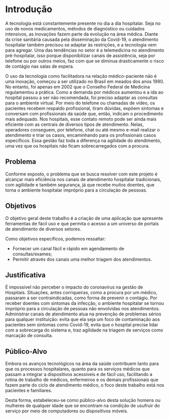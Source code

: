 # Introdução

A tecnologia está constantemente presente no dia a dia hospitalar. Seja no uso de novos medicamentos, métodos de diagnóstico ou cuidados intensivos, as inovações fazem parte da evolução na área médica. Diante da crise sanitária causada pela disseminação da Covid-19, o atendimento hospitalar também precisou se adaptar às restrições, e a tecnologia vem para agregar. Uma das tendências no setor é a telemedicina no atendimento pré-hospitalar, isso porque disponibilizar canais de assistência, seja por telefone ou por outros meios, faz com que se diminua drasticamente o risco de contágio nas salas de espera. 

O uso da tecnologia como facilitadora na relação médico-paciente não é uma inovação, começou a ser utilizado no Brasil em meados dos anos 1990. No entanto, foi apenas em 2002 que o Conselho Federal de Medicina regulamentou a prática. Como a demanda por médicos aumentou e a ida ao hospital passou a ser não recomendada, foi preciso adaptar as consultas para o ambiente virtual. Por meio do telefone ou chamadas de vídeo, os pacientes recebem respaldo profissional, tiram dúvidas, expõem sintomas e conversam com profissionais da saúde que, então, indicam o procedimento mais adequado. Nos hospitais, esse contato remoto pode ser ainda mais eficiente com as centrais de diversos tipos de atendimento. Nelas, operadores conseguem, por telefone, chat ou até mesmo e-mail realizar o atendimento e triar os casos, encaminhando para os profissionais casos específicos. Essa gestão faz toda a diferença na agilidade do atendimento, uma vez que os hospitais não ficam sobrecarregados com a procura. 

## Problema
Conforme exposto, o problema que se busca resolver com este projeto é alcançar mais eficiência nos canais de atendimento hospitalar tradicionais, com agilidade e também segurança, já que recebe muitos doentes, que torna o ambiente hospitalar impróprio para a circulação de pessoas.

## Objetivos

O objetivo geral deste trabalho é a criação de uma aplicação que apresente ferramentas de fácil uso e que permita o acesso a um universo de portais de atendimento de diversos setores.

Como objetivos específicos, podemos ressaltar:
- Fornecer um canal fácil e rápido em agendamento de consultas/exames;
- Permitir através dos canais uma melhor triagem dos atendimentos.

## Justificativa

É impossível não perceber o impacto do coronavírus na gestão de Hospitais. Situações, antes corriqueiras, como a procura por um médico, passaram a ser contraindicadas, como forma de prevenir o contágio. Por receber doentes com sintomas da infecção, o ambiente hospitalar se tornou impróprio para a circulação de pessoas não envolvidas nos atendimentos. Administrar canais de atendimento atua na prevenção de problemas sérios para qualquer instituição: evita que ela seja um foco de contaminação aos pacientes sem sintomas como Covid-19,  evita que o hospital precise lidar com a sobrecarga do sistema e, traz agilidade na triagem de serviços como marcação de consulta.

## Público-Alvo

Embora os avanços tecnológicos na área da saúde contribuem tanto para que os processos hospitalares, quanto para os serviços médicos que passam a integrar a dispositivos acessíveis e de fácil uso, facilitando a rotina de trabalho de médicos, enfermeiros e os demais profissionais que fazem parte do ciclo de atendimento médico, o foco deste trabalho está nos pacientes e familiares.

Desta forma, estabeleceu-se como público-alvo desta solução homens ou mulheres de qualquer idade que se encontram na condição de usufruir do serviço por meio de computadores ou dispositivos móveis.
